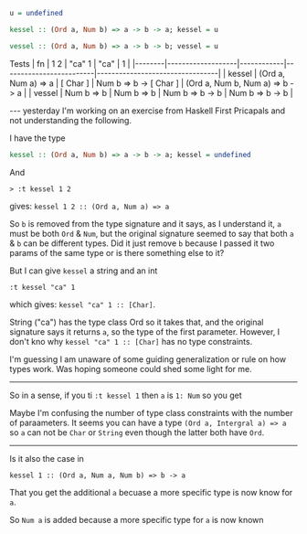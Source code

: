```Haskell
u = undefined

kessel :: (Ord a, Num b) => a -> b -> a; kessel = u

vessel :: (Ord a, Num b) => a -> b -> b; vessel = u
```

Tests
| fn | 1 2 | "ca" 1 | "ca" | 1 |
|--------|-------------------|------------|-------------------------|---------------------------------|
| kessel | (Ord a, Num a) => a | [ Char ] | Num b => b -> [ Char ] | (Ord a, Num b, Num a) => b -> a |
| vessel | Num b => b | Num b => b | Num b => b -> b | Num b => b -> b |

--- yesterday
I'm working on an exercise from Haskell First Pricapals and not understanding the following.

I have the type

```Haskell
kessel :: (Ord a, Num b) => a -> b -> a; kessel = undefined
```

And

```
> :t kessel 1 2
```

gives: `kessel 1 2 :: (Ord a, Num a) => a`

So `b` is removed from the type signature and it says, as I understand it, `a` must be both `Ord` & `Num`, but the original signature seemed to say that both `a` & `b` can be different types. Did it just remove `b` because I passed it two params of the same type or is there something else to it?

But I can give `kessel` a string and an int

```
:t kessel "ca" 1
```

which gives: `kessel "ca" 1 :: [Char]`.

String ("ca") has the type class Ord so it takes that, and the original signature says it returns `a`, so the type of the first parameter. However, I don't kno why `kessel "ca" 1 :: [Char]` has no type constraints.

I'm guessing I am unaware of some guiding generalization or rule on how types work. Was hoping someone could shed some light for me.

---

So in a sense, if you ti `:t kessel 1` then `a` is `1: Num` so you get

Maybe I'm confusing the number of type class constraints with the number of paraameters. It seems you can have a type `(Ord a, Intergral a) => a` so `a` can not be `Char` or `String` even though the latter both have `Ord`.

---

Is it also the case in

```
kessel 1 :: (Ord a, Num a, Num b) => b -> a
```

That you get the additional `a` becuase a more specific type is now know for `a`.

So `Num a` is added because a more specific type for `a` is now known
